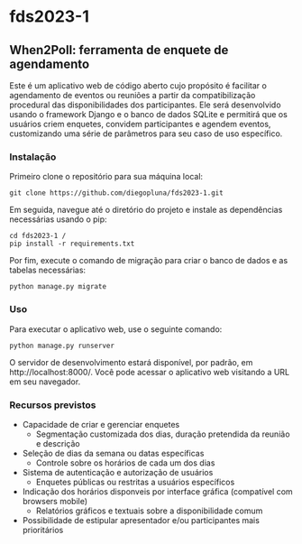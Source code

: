 # fds2023-1

## When2Poll: ferramenta de enquete de agendamento

Este é um aplicativo web de código aberto cujo propósito é facilitar o agendamento de eventos ou reuniões a partir da compatibilização procedural das disponibilidades dos participantes. Ele será desenvolvido usando o framework Django e o banco de dados SQLite e permitirá que os usuários criem enquetes, convidem participantes e agendem eventos, customizando uma série de parâmetros para seu caso de uso específico.

### Instalação

Primeiro clone o repositório para sua máquina local:

```
git clone https://github.com/diegopluna/fds2023-1.git
```

Em seguida, navegue até o diretório do projeto e instale as dependências necessárias usando o pip:

```
cd fds2023-1 /
pip install -r requirements.txt
```

Por fim, execute o comando de migração para criar o banco de dados e as tabelas necessárias:

```
python manage.py migrate
```

### Uso

Para executar o aplicativo web, use o seguinte comando:

```
python manage.py runserver
```

O servidor de desenvolvimento estará disponível, por padrão, em http://localhost:8000/. Você pode acessar o aplicativo web visitando a URL em seu navegador.

### Recursos previstos

- Capacidade de criar e gerenciar enquetes
  - Segmentação customizada dos dias, duração pretendida da reunião e descrição
- Seleção de dias da semana ou datas específicas
  - Controle sobre os horários de cada um dos dias
- Sistema de autenticação e autorização de usuários
  - Enquetes públicas ou restritas a usuários específicos
- Indicação dos horários disponveis por interface gráfica (compatível com browsers mobile)
  - Relatórios gráficos e textuais sobre a disponibilidade comum
- Possibilidade de estipular apresentador e/ou participantes mais prioritários
